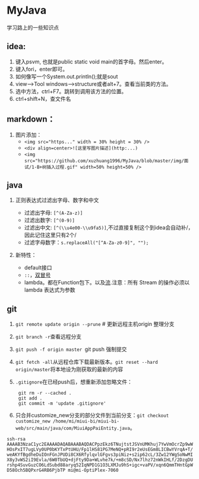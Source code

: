 # MyJava
学习路上的一些知识点

  
## idea:

1. 键入psvm, 也就是public static void main的首字母。然后enter。    
2. 键入fori，enter即可。   
3. 如何像写一个System.out.println();就是sout   
4. view——>Tool windows——>structure或者alt+7。查看当前类的方法。
5. 选中方法，ctrl+F7。跳转到调用该方法的位置。
6. ctrl+shift+N，查文件名


## markdown：

1. 图片添加：
    - `<img src="https..." width = 30% height = 30% />`
    - `<div align=center>![这里写图片描述](http:...)`
    - `<img src="https://github.com/xuzhuang1996/MyJava/blob/master/img/面试/1-B+树插入过程.gif" width=50% height=50% />`


## java
1. 正则表达式过滤出字母、数字和中文
   - 过滤出字母: `[^(A-Za-z)]`
   - 过滤出数字: `[^(0-9)]`
   - 过滤出中文: `[^(\\u4e00-\\u9fa5)]`,不过直接复制这个到idea会自动补/，因此记住这里只有2个/
   - 过滤字母数字：`s.replaceAll("[^A-Za-z0-9]", ""); `
   
2. 新特性：
   - default接口
   - `::`，[双冒号](https://www.cnblogs.com/tietazhan/p/7486937.html)
   - lambda。都在Function包下。以及[流](https://blog.csdn.net/lidai352710967/article/details/82496783).注意：所有 Stream 的操作必须以 lambda 表达式为参数
## git
1. `git remote update origin --prune`   # 更新远程主机origin 整理分支
2. `git branch -r`查看远程分支
3. `git push -f origin master `git push 强制提交
4. `git fetch -all`从远程仓库下载最新版本。`git reset --hard origin/master`将本地设为刚获取的最新的内容
5. `.gitignore`在已经push后，想重新添加忽略文件：

        git rm -r --cached .
        git add .
        git commit -m 'update .gitignore'
6. 只合并customize_new分支的部分文件到当前分支：`git checkout  customize_new /home/mi/miui-bi/miui-bi-web/src/main/java/com/MiuiAppPaiEntity.java`。

`ssh-rsa AAAAB3NzaC1yc2EAAAADAQABAAABAQDACPpzEkz6TNujtstJSVnUMKhuj7YwVmOcrZp9wWHOsPxIT7ugLVy0UP0bKYTxPtUHU/Fp1lHS81PG7MeNQ+pRI9r2eUsEGm8LICBwYVrqA+T/weAKYfBgdheDuIOnFGnJPUDi8CX6RfylqvlGFgvs3piNiz+s2ip62cL/3Zw12YWgSoNwMIX8y3vWS2iI9Evla/6W0TbUQ+djFty9Da+WLvhe7k/+m8cSD/Nx7lhz72nWkIHLf/2DzgDUrshp4SuvGuzCO6LdSubd88aryq52IqNPD1G1O3LXMJu9hS+igc+vaPV/xqn6QmmTHntGpWD58Och5BQPxrG4RB6PjbTP mi@mi-OptiPlex-7060`
